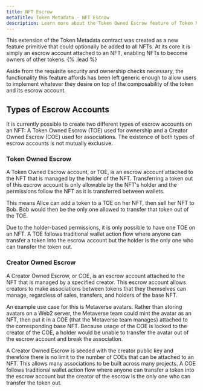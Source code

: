 ```yaml
---
title: NFT Escrow
metaTitle: Token Metadata - NFT Escrow
description: Learn more about the Token Owned Escrow feature of Token Metadata
---
```


This extension of the Token Metadata contract was created as a new feature primitive that could optionally be added to all NFTs. At its core it is simply an escrow account attached to an NFT, enabling NFTs to become owners of other tokens. {% .lead %}

Aside from the requisite security and ownership checks necessary, the functionality this feature affords has been left generic enough to allow users to implement whatever they desire on top of the composability of the token and its escrow account.

## Types of Escrow Accounts

It is currently possible to create two different types of escrow accounts on an NFT: A Token Owned Escrow (TOE) used for ownership and a Creator Owned Escrow (COE) used for associations. The existence of both types of escrow accounts is not mutually exclusive.

### Token Owned Escrow

A Token Owned Escrow account, or TOE, is an escrow account attached to the NFT that is managed by the holder of the NFT. Transferring a token out of this escrow account is only allowable by the NFT's holder and the permissions follow the NFT as it is transferred between wallets.

This means Alice can add a token to a TOE on her NFT, then sell her NFT to Bob. Bob would then be the only one allowed to transfer that token out of the TOE.

Due to the holder-based permissions, it is only possible to have one TOE on an NFT. A TOE follows traditional wallet action flow where anyone can transfer a token into the escrow account but the holder is the only one who can transfer the token out.

### Creator Owned Escrow

A Creator Owned Escrow, or COE, is an escrow account attached to the NFT that is managed by a specified creator. This escrow account allows creators to make associations between tokens that they themselves can manage, regardless of sales, transfers, and holders of the base NFT.

An example use case for this is Metaverse avatars. Rather than storing avatars on a Web2 server, the Metaverse team could mint the avatar as an NFT, then put it in a COE (that the Metaverse team manages) attached to the corresponding base NFT. Because usage of the COE is locked to the creator of the COE, a holder would be unable to transfer the avatar out of the escrow account and break the association.

A Creator Owned Escrow is seeded with the creator public key and therefore there is no limit to the number of COEs that can be attached to an NFT. This allows many associations to be built across many projects. A COE follows traditional wallet action flow where anyone can transfer a token into the escrow account but the creator of the escrow is the only one who can transfer the token out.
